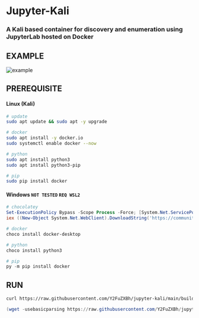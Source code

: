# Jupyter-Kali
### A Kali based container for discovery and enumeration using JupyterLab hosted on Docker

## EXAMPLE
![example](https://user-images.githubusercontent.com/88941079/226449705-6d7f5186-e0e4-4ff9-818c-ff02ce74b45c.png)

## PREREQUISITE
#### Linux (Kali)
```bash
# update
sudo apt update && sudo apt -y upgrade

# docker
sudo apt install -y docker.io
sudo systemctl enable docker --now

# python
sudo apt install python3
sudo apt install python3-pip

# pip
sudo pip install docker
```

#### Windows `NOT TESTED` `REQ WSL2`
```powershell
# chocolatey
Set-ExecutionPolicy Bypass -Scope Process -Force; [System.Net.ServicePointManager]::SecurityProtocol = [System.Net.ServicePointManager]::SecurityProtocol -bor 3072
iex ((New-Object System.Net.WebClient).DownloadString('https://community.chocolatey.org/install.ps1'))

# docker
choco install docker-desktop

# python
choco install python3

# pip
py -m pip install docker
```

## RUN
```bash
curl https://raw.githubusercontent.com/Y2FuZXBh/jupyter-kali/main/build.py 2>/dev/null | sudo python3 -
```
```powershell
(wget -usebasicparsing https://raw.githubusercontent.com/Y2FuZXBh/jupyter-kali/main/build.py).content | python -
```
